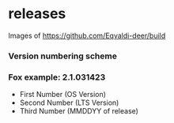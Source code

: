 # releases
Images of https://github.com/Eqvaldi-deer/build

### Version numbering scheme

### Fox example: 2.1.031423

* First Number (OS Version)
* Second Number (LTS Version)
* Third Number (MMDDYY of release)
